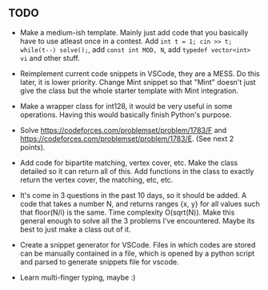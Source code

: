 ## TODO

- Make a medium-ish template. Mainly just add code that you basically have to use atleast once in a contest. Add ```int t = 1; cin >> t; while(t--) solve();```, add ```const int MOD, N```, add ```typedef vector<int> vi``` and other stuff. 

- Reimplement current code snippets in VSCode, they are a MESS. Do this later, it is lower priority. Change Mint snippet so that "Mint" doesn't just give the class but the whole starter template with Mint integration.

- Make a wrapper class for int128, it would be very useful in some operations. Having this would basically finish Python's purpose. 

- Solve https://codeforces.com/problemset/problem/1783/F and https://codeforces.com/problemset/problem/1783/E. (See next 2 points).

- Add code for bipartite matching, vertex cover, etc. Make the class detailed so it can return all of this. Add functions in the class to exactly return the vertex cover, the matching, etc, etc. 

- It's come in 3 questions in the past 10 days, so it should be added. A code that takes a number N, and returns ranges {x, y} for all values such that floor(N/i) is the same. Time complexity O(sqrt(N)). Make this general enough to solve all the 3 problems I've encountered. Maybe its best to just make a class out of it. 

- Create a snippet generator for VSCode. Files in which codes are stored can be manually contained in a file, which is opened by a python script and parsed to generate snippets file for vscode. 

- Learn multi-finger typing, maybe :) 